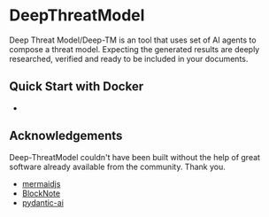 # DeepThreatModel 

Deep Threat Model/Deep-TM is an tool that uses set of AI agents to compose a threat model. Expecting the generated results are deeply researched, verified and ready to be included in your documents. 

## Quick Start with Docker
- 

## Acknowledgements
Deep-ThreatModel couldn't have been built without the help of great software already available from the community. Thank you.
- [mermaidjs](https://github.com/mermaid-js/mermaid)
- [BlockNote](https://github.com/TypeCellOS/BlockNote)
- [pydantic-ai](https://github.com/pydantic/pydantic-ai)